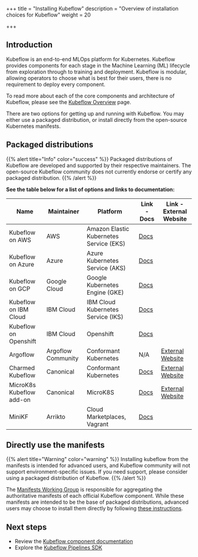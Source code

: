 +++
title = "Installing Kubeflow"
description = "Overview of installation choices for Kubeflow"
weight = 20

+++

<a id="introduction"></a>
## Introduction

Kubeflow is an end-to-end MLOps platform for Kubernetes.
Kubeflow provides components for each stage in the Machine Learning (ML) lifecycle from exploration through to training and deployment.
Kubeflow is modular, allowing operators to choose what is best for their users, there is no requirement to deploy every component.

To read more about each of the core components and architecture of Kubeflow, please see the <a href="/docs/started/kubeflow-overview/">Kubeflow Overview</a> page.

There are two options for getting up and running with Kubeflow. 
You may either use a packaged distribution, or install directly from the open-source Kubernetes manifests.

<a id="packaged-distributions"></a>
## Packaged distributions

{{% alert title="Info" color="success" %}}
Packaged distributions of Kubeflow are developed and supported by their respective maintainers.
The open-source Kubeflow community does not currently endorse or certify any packaged distribution.
{{% /alert %}}

<b>See the table below for a list of options and links to documentation:</b>

<div class="table-responsive">
  <table class="table table-bordered">
    <thead class="thead-light">
      <tr>
        <th>Name</th>
        <th>Maintainer</th>
        <th>Platform</th>
        <th>Link - Docs</th>
        <th>Link - External Website</th>
      </tr>
    </thead>
    <tbody>
      <tr>
        <td>Kubeflow on AWS</td>
        <td>AWS</td>
        <td>Amazon Elastic Kubernetes Service (EKS)</td>
        <td><a href="/docs/distributions/aws/">Docs</a></td>
        <td></td>
      </tr>
      <tr>
        <td>Kubeflow on Azure</td>
        <td>Azure</td>
        <td>Azure Kubernetes Service (AKS)</td>
        <td><a href="/docs/distributions/azure/">Docs</a></td>
        <td></td>
      </tr>
      <tr>
        <td>Kubeflow on GCP</td>
        <td>Google Cloud</td>
        <td>Google Kubernetes Engine (GKE)</td>
        <td><a href="/docs/distributions/gke/">Docs</a></td>
        <td></td>
      </tr>
      <tr>
        <td>Kubeflow on IBM Cloud</td>
        <td>IBM Cloud</td>
        <td>IBM Cloud Kubernetes Service (IKS) </td>
        <td><a href="/docs/distributions/ibm/">Docs</a></td>
        <td></td>
      </tr>
      <tr>
        <td>Kubeflow on Openshift</td>
        <td>IBM Cloud</td>
        <td>Openshift</td>
        <td><a href="/docs/distributions/openshift/">Docs</a></td>
        <td></td>
      </tr>
      <tr>
        <td>Argoflow</td>
        <td>Argoflow Community</td>
        <td>Conformant Kubernetes</td>
        <td>N/A</td>
        <td><a href="https://github.com/argoflow/argoflow">External Website</a></td>
      </tr>
      <tr>
        <td>Charmed Kubeflow</td>
        <td>Canonical</td>
        <td>Conformant Kubernetes</td>
        <td><a href="/docs/distributions/charmed/">Docs</a></td>
        <td><a href="https://charmed-kubeflow.io/docs">External Website</a></td>
      </tr>
      <tr>
        <td>MicroK8s Kubeflow add-on</td>
        <td>Canonical</td>
        <td>MicroK8S</td>
        <td><a href="/docs/distributions/microk8s/">Docs</a></td>
        <td><a href="https://microk8s.io/docs/addon-kubeflow">External Website</a></td>
      </tr>
      <tr>
        <td>MiniKF</td>
        <td>Arrikto</td>
        <td>Cloud Marketplaces, Vagrant</td>
        <td><a href="/docs/distributions/minikf/">Docs</a></td>
        <td></td>
      </tr>
    </tbody>
  </table>
</div>

<a id="directly-use-the-manifests"></a>
## Directly use the manifests

{{% alert title="Warning" color="warning" %}}
Installing kubeflow from the manifests is intended for advanced users, and Kubeflow community will not support environment-specific issues.
If you need support, please consider using a packaged distribution of Kubeflow.
{{% /alert %}}

The <a href="https://github.com/kubeflow/community/tree/master/wg-manifests">Manifests Working Group</a> is responsible for aggregating the authoritative manifests of each official Kubeflow component.
While these manifests are intended to be the base of packaged distributions, advanced users may choose to install them directly by following <a href="https://github.com/kubeflow/manifests">these instructions</a>. 

<a id="next-steps"></a>
## Next steps

* Review the <a href="/docs/components/">Kubeflow component documentation</a>
* Explore the <a href="/docs/components/pipelines/sdk/">Kubeflow Pipelines SDK</a>
